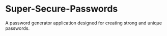 # Super-Secure-Passwords
A password generator application designed for creating strong and unique passwords.
